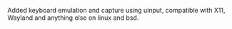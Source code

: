 Added keyboard emulation and capture using uinput, compatible with X11, Wayland and anything else on linux and bsd.

